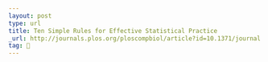 ```yaml
---
layout: post
type: url
title: Ten Simple Rules for Effective Statistical Practice
_url: http://journals.plos.org/ploscompbiol/article?id=10.1371/journal.pcbi.1004961
tag: 🍞
---
```


